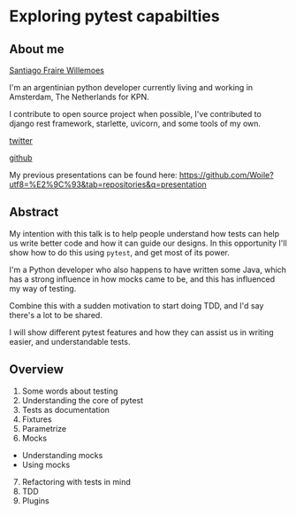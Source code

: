 # Exploring pytest capabilties

## About me

[Santiago Fraire Willemoes](https://woile.github.io/)

I'm an argentinian python developer currently living and working in Amsterdam, The Netherlands for KPN.

I  contribute to open source project when possible, I've contributed to django rest framework, starlette, uvicorn,
and some tools of my own.

[twitter](https://twitter.com/santiwilly)

[github](https://github.com/Woile/)

My previous presentations can be found here:
https://github.com/Woile?utf8=%E2%9C%93&tab=repositories&q=presentation

## Abstract

My intention with this talk is to help people understand how tests can help us write better code and how it can guide our designs. In this opportunity I'll show how to do this using `pytest`, and get most of its power.

I'm a Python developer who also happens to have written some Java, which has a strong influence in how mocks came to be, and this has influenced my way of testing.

Combine this with a sudden motivation to start doing TDD, and I'd say there's a lot to be shared.

I will show different pytest features and how they can assist us in writing easier, and understandable tests.

## Overview

1. Some words about testing
2. Understanding the core of pytest
3. Tests as documentation
4. Fixtures
5. Parametrize
6. Mocks
 - Understanding mocks
 - Using mocks
7. Refactoring with tests in mind
8. TDD
9. Plugins
